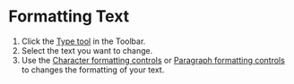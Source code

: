 # Formatting Text

1. Click the [Type tool](/drawing-and-type-tools.md) in the Toolbar.
2. Select the text you want to change.
3. Use the [Character formatting controls](/character-formatting-controls.md) or [Paragraph formatting controls](/paragraph-formatting-controls.md) to changes the formatting of your text.



